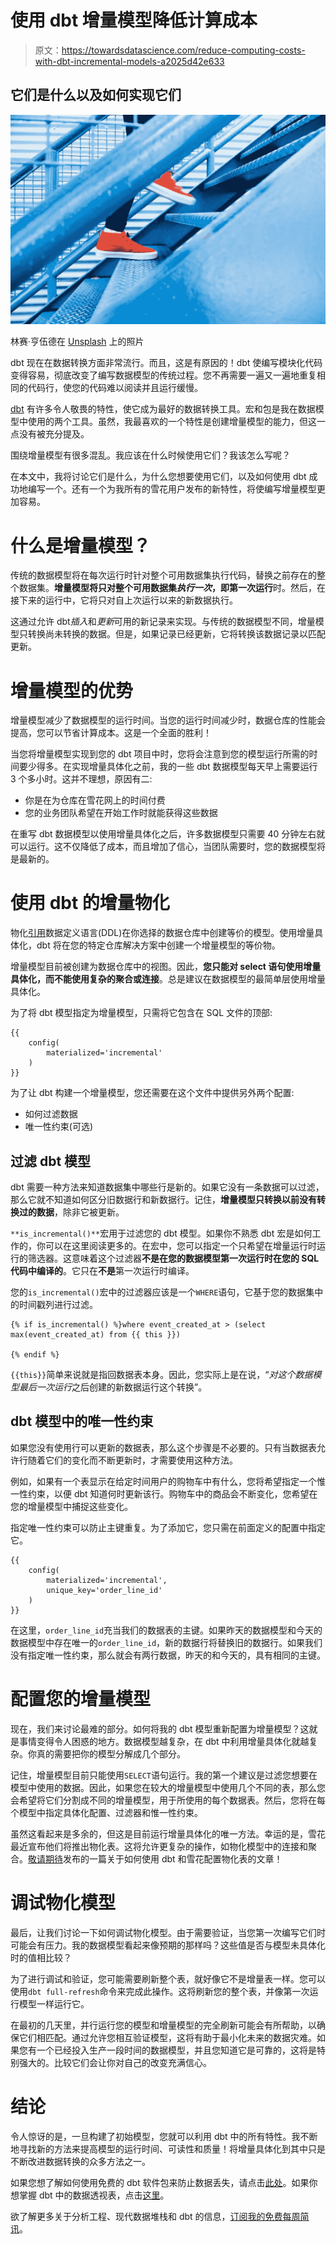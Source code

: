 # 使用 dbt 增量模型降低计算成本

> 原文：<https://towardsdatascience.com/reduce-computing-costs-with-dbt-incremental-models-a2025d42e633>

## 它们是什么以及如何实现它们

![](img/b1c7e907a1dee13761bb722a38993ec9.png)

林赛·亨伍德在 [Unsplash](https://unsplash.com/s/photos/stairs?utm_source=unsplash&utm_medium=referral&utm_content=creditCopyText) 上的照片

dbt 现在在数据转换方面非常流行。而且，这是有原因的！dbt 使编写模块化代码变得容易，彻底改变了编写数据模型的传统过程。您不再需要一遍又一遍地重复相同的代码行，使您的代码难以阅读并且运行缓慢。

[dbt](/what-is-dbt-a0d91109f7d0) 有许多令人敬畏的特性，使它成为最好的数据转换工具。宏和包是我在数据模型中使用的两个工具。虽然，我最喜欢的一个特性是创建增量模型的能力，但这一点没有被充分提及。

围绕增量模型有很多混乱。我应该在什么时候使用它们？我该怎么写呢？

在本文中，我将讨论它们是什么，为什么您想要使用它们，以及如何使用 dbt 成功地编写一个。还有一个为我所有的雪花用户发布的新特性，将使编写增量模型更加容易。

# 什么是增量模型？

传统的数据模型将在每次运行时针对整个可用数据集执行代码，替换之前存在的整个数据集。**增量模型将只对整个可用数据集*执行一次*，即第一次运行**时。然后，在接下来的运行中，它将只对自上次运行以来的新数据执行。

这通过允许 dbt*插入*和*更新*可用的新记录来实现。与传统的数据模型不同，增量模型只转换尚未转换的数据。但是，如果记录已经更新，它将转换该数据记录以匹配更新。

# 增量模型的优势

增量模型减少了数据模型的运行时间。当您的运行时间减少时，数据仓库的性能会提高，您可以节省计算成本。这是一个全面的胜利！

当您将增量模型实现到您的 dbt 项目中时，您将会注意到您的模型运行所需的时间要少得多。在实现增量具体化之前，我的一些 dbt 数据模型每天早上需要运行 3 个多小时。这并不理想，原因有二:

*   你是在为仓库在雪花网上的时间付费
*   您的业务团队希望在开始工作时就能获得这些数据

在重写 dbt 数据模型以使用增量具体化之后，许多数据模型只需要 40 分钟左右就可以运行。这不仅降低了成本，而且增加了信心，当团队需要时，您的数据模型将是最新的。

# 使用 dbt 的增量物化

物化[引用](https://docs.getdbt.com/docs/building-a-dbt-project/building-models/configuring-incremental-models)数据定义语言(DDL)在你选择的数据仓库中创建等价的模型。使用增量具体化，dbt 将在您的特定仓库解决方案中创建一个增量模型的等价物。

增量模型目前被创建为数据仓库中的视图。因此，**您只能对 select 语句使用增量具体化，而不能使用复杂的聚合或连接**。总是建议在数据模型的最简单层使用增量具体化。

为了将 dbt 模型指定为增量模型，只需将它包含在 SQL 文件的顶部:

```
{{
    config(
        materialized='incremental'
    )
}}
```

为了让 dbt 构建一个增量模型，您还需要在这个文件中提供另外两个配置:

*   如何过滤数据
*   唯一性约束(可选)

## 过滤 dbt 模型

dbt 需要一种方法来知道数据集中哪些行是新的。如果它没有一条数据可以过滤，那么它就不知道如何区分旧数据行和新数据行。记住，**增量模型只转换以前没有转换过的数据**，除非它被更新。

`**is_incremental()**`宏用于过滤您的 dbt 模型。如果你不熟悉 dbt 宏是如何工作的，你可以在这里阅读更多的。在宏中，您可以指定一个只希望在增量运行时运行的筛选器。这意味着这个过滤器**不是在您的数据模型第一次运行时在您的 SQL 代码中编译的**。它只在**不是**第一次运行时编译。

您的`is_incremental()`宏中的过滤器应该是一个`WHERE`语句，它基于您的数据集中的时间戳列进行过滤。

```
{% if is_incremental() %}where event_created_at > (select max(event_created_at) from {{ this }})

{% endif %}
```

`{{this}}`简单来说就是指回数据表本身。因此，您实际上是在说，“*对这个数据模型最后一次运行*之后创建的新数据运行这个转换”。

## dbt 模型中的唯一性约束

如果您没有使用行可以更新的数据表，那么这个步骤是不必要的。只有当数据表允许行随着它们的变化而不断更新时，才需要使用这种方法。

例如，如果有一个表显示在给定时间用户的购物车中有什么，您将希望指定一个惟一性约束，以便 dbt 知道何时更新该行。购物车中的商品会不断变化，您希望在您的增量模型中捕捉这些变化。

指定唯一性约束可以防止主键重复。为了添加它，您只需在前面定义的配置中指定它。

```
{{
    config(
        materialized='incremental',
        unique_key='order_line_id'
    )
}}
```

在这里，`order_line_id`充当我们的数据表的主键。如果昨天的数据模型和今天的数据模型中存在唯一的`order_line_id`，新的数据行将替换旧的数据行。如果我们没有指定唯一性约束，那么就会有两行数据，昨天的和今天的，具有相同的主键。

# 配置您的增量模型

现在，我们来讨论最难的部分。如何将我的 dbt 模型重新配置为增量模型？这就是事情变得令人困惑的地方。数据模型越复杂，在 dbt 中利用增量具体化就越复杂。你真的需要把你的模型分解成几个部分。

记住，增量模型目前只能使用`SELECT`语句运行。我的第一个建议是过滤您想要在模型中使用的数据。因此，如果您在较大的增量模型中使用几个不同的表，那么您会希望将它们分割成不同的增量模型，用于所使用的每个数据表。然后，您将在每个模型中指定具体化配置、过滤器和惟一性约束。

虽然这看起来是多余的，但这是目前运行增量具体化的唯一方法。幸运的是，雪花最近宣布他们将推出物化表。这将允许更复杂的操作，如物化模型中的连接和聚合。[敬请期待](https://madisonmae.substack.com/)发布的一篇关于如何使用 dbt 和雪花配置物化表的文章！

# 调试物化模型

最后，让我们讨论一下如何调试物化模型。由于需要验证，当您第一次编写它们时可能会有压力。我的数据模型看起来像预期的那样吗？这些值是否与模型未具体化时的值相比较？

为了进行调试和验证，您可能需要刷新整个表，就好像它不是增量表一样。您可以使用`dbt full-refresh`命令来完成此操作。这将刷新您的整个表，并像第一次运行模型一样运行它。

在最初的几天里，并行运行您的模型和增量模型的完全刷新可能会有所帮助，以确保它们相匹配。通过允许您相互验证模型，这将有助于最小化未来的数据灾难。如果您有一个已经投入生产一段时间的数据模型，并且您知道它是可靠的，这将是特别强大的。比较它们会让你对自己的改变充满信心。

# 结论

令人惊讶的是，一旦构建了初始模型，您就可以利用 dbt 中的所有特性。我不断地寻找新的方法来提高模型的运行时间、可读性和质量！将增量具体化到其中只是不断改进数据转换的众多方法之一。

如果您想了解如何使用免费的 dbt 软件包来防止数据丢失，请点击[此处](/prevent-data-loss-with-this-free-dbt-package-a676c2e59c97)。如果你想掌握 dbt 中的数据透视表，点击[这里](/mastering-pivot-tables-in-dbt-832560a1a1c5)。

欲了解更多关于分析工程、现代数据堆栈和 dbt 的信息，[订阅我的免费每周简讯](https://madisonmae.substack.com/)。